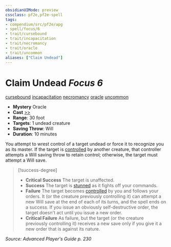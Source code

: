 ```yaml
---
obsidianUIMode: preview
cssclass: pf2e,pf2e-spell
tags:
- compendium/src/pf2e/apg
- spell/focus/6
- trait/cursebound
- trait/incapacitation
- trait/necromancy
- trait/oracle
- trait/uncommon
aliases: ["Claim Undead"]
---
```

# Claim Undead *Focus 6*   
[cursebound](rules/traits/cursebound-apg.md "Cursebound Spell Trait")  [incapacitation](rules/traits/incapacitation.md "Incapacitation Effect Trait")  [necromancy](rules/traits/necromancy.md "Necromancy School Trait")  [oracle](rules/traits/oracle-apg.md "Oracle Class Trait")  [uncommon](rules/traits/uncommon.md "Uncommon Rarity Trait")  

- **Mystery** Oracle
- **Cast** [>>](rules/core-rulebook/chapter-9-playing-the-game.md#Actions "Two-Action") 
- **Range**: 30 foot
- **Targets**: 1 undead creature
- **Saving Throw**: Will
- **Duration**: 10 minutes

You attempt to wrest control of a target undead or force it to recognize you as its master. If the target is [controlled](rules/conditions.md#Controlled) by another creature, that controller attempts a Will saving throw to retain control; otherwise, the target must attempt a Will save.

> [!success-degree] 
> - **Critical Success** The target is unaffected.
> - **Success** The target is [stunned](rules/conditions.md#Stunned) as it fights off your commands.
> - **Failure** The target becomes [controlled](rules/conditions.md#Controlled) by you and follows your orders. It (or the creature previously controlling it) can attempt a new Will save at the end of each of its turns, and the spell ends on a success. If you issue an obviously self-destructive order, the target doesn't act until you issue a new order.
> - **Critical Failure** As failure, but the target (or the creature previously controlling it) receives a new save only if you give it a new order that is against its nature.

*Source: Advanced Player's Guide p. 230*